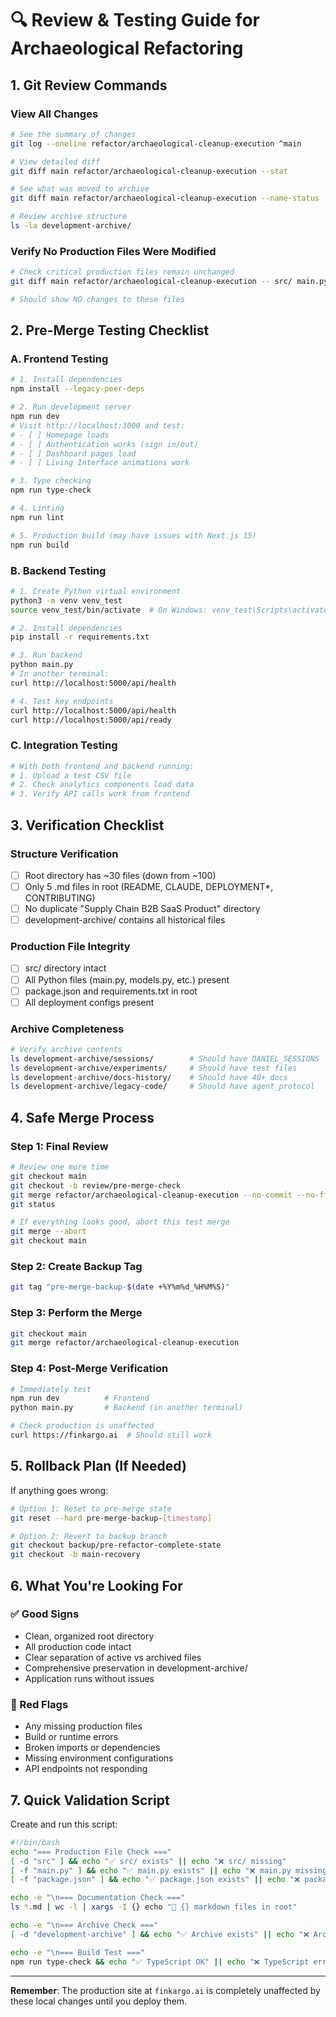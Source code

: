 # 🔍 Review & Testing Guide for Archaeological Refactoring

## 1. Git Review Commands

### View All Changes
```bash
# See the summary of changes
git log --oneline refactor/archaeological-cleanup-execution ^main

# View detailed diff
git diff main refactor/archaeological-cleanup-execution --stat

# See what was moved to archive
git diff main refactor/archaeological-cleanup-execution --name-status | grep "^D"

# Review archive structure
ls -la development-archive/
```

### Verify No Production Files Were Modified
```bash
# Check critical production files remain unchanged
git diff main refactor/archaeological-cleanup-execution -- src/ main.py models.py routes/

# Should show NO changes to these files
```

## 2. Pre-Merge Testing Checklist

### A. Frontend Testing
```bash
# 1. Install dependencies
npm install --legacy-peer-deps

# 2. Run development server
npm run dev
# Visit http://localhost:3000 and test:
# - [ ] Homepage loads
# - [ ] Authentication works (sign in/out)
# - [ ] Dashboard pages load
# - [ ] Living Interface animations work

# 3. Type checking
npm run type-check

# 4. Linting
npm run lint

# 5. Production build (may have issues with Next.js 15)
npm run build
```

### B. Backend Testing
```bash
# 1. Create Python virtual environment
python3 -m venv venv_test
source venv_test/bin/activate  # On Windows: venv_test\Scripts\activate

# 2. Install dependencies
pip install -r requirements.txt

# 3. Run backend
python main.py
# In another terminal:
curl http://localhost:5000/api/health

# 4. Test key endpoints
curl http://localhost:5000/api/health
curl http://localhost:5000/api/ready
```

### C. Integration Testing
```bash
# With both frontend and backend running:
# 1. Upload a test CSV file
# 2. Check analytics components load data
# 3. Verify API calls work from frontend
```

## 3. Verification Checklist

### Structure Verification
- [ ] Root directory has ~30 files (down from ~100)
- [ ] Only 5 .md files in root (README, CLAUDE, DEPLOYMENT*, CONTRIBUTING)
- [ ] No duplicate "Supply Chain B2B SaaS Product" directory
- [ ] development-archive/ contains all historical files

### Production File Integrity
- [ ] src/ directory intact
- [ ] All Python files (main.py, models.py, etc.) present
- [ ] package.json and requirements.txt in root
- [ ] All deployment configs present

### Archive Completeness
```bash
# Verify archive contents
ls development-archive/sessions/        # Should have DANIEL_SESSIONS
ls development-archive/experiments/     # Should have test files
ls development-archive/docs-history/    # Should have 40+ docs
ls development-archive/legacy-code/     # Should have agent_protocol
```

## 4. Safe Merge Process

### Step 1: Final Review
```bash
# Review one more time
git checkout main
git checkout -b review/pre-merge-check
git merge refactor/archaeological-cleanup-execution --no-commit --no-ff
git status

# If everything looks good, abort this test merge
git merge --abort
git checkout main
```

### Step 2: Create Backup Tag
```bash
git tag "pre-merge-backup-$(date +%Y%m%d_%H%M%S)"
```

### Step 3: Perform the Merge
```bash
git checkout main
git merge refactor/archaeological-cleanup-execution
```

### Step 4: Post-Merge Verification
```bash
# Immediately test
npm run dev          # Frontend
python main.py       # Backend (in another terminal)

# Check production is unaffected
curl https://finkargo.ai  # Should still work
```

## 5. Rollback Plan (If Needed)

If anything goes wrong:
```bash
# Option 1: Reset to pre-merge state
git reset --hard pre-merge-backup-[timestamp]

# Option 2: Revert to backup branch
git checkout backup/pre-refactor-complete-state
git checkout -b main-recovery
```

## 6. What You're Looking For

### ✅ Good Signs
- Clean, organized root directory
- All production code intact
- Clear separation of active vs archived files
- Comprehensive preservation in development-archive/
- Application runs without issues

### 🚨 Red Flags
- Any missing production files
- Build or runtime errors
- Broken imports or dependencies
- Missing environment configurations
- API endpoints not responding

## 7. Quick Validation Script

Create and run this script:
```bash
#!/bin/bash
echo "=== Production File Check ==="
[ -d "src" ] && echo "✅ src/ exists" || echo "❌ src/ missing"
[ -f "main.py" ] && echo "✅ main.py exists" || echo "❌ main.py missing"
[ -f "package.json" ] && echo "✅ package.json exists" || echo "❌ package.json missing"

echo -e "\n=== Documentation Check ==="
ls *.md | wc -l | xargs -I {} echo "📄 {} markdown files in root"

echo -e "\n=== Archive Check ==="
[ -d "development-archive" ] && echo "✅ Archive exists" || echo "❌ Archive missing"

echo -e "\n=== Build Test ==="
npm run type-check && echo "✅ TypeScript OK" || echo "❌ TypeScript errors"
```

---

**Remember**: The production site at `finkargo.ai` is completely unaffected by these local changes until you deploy them.